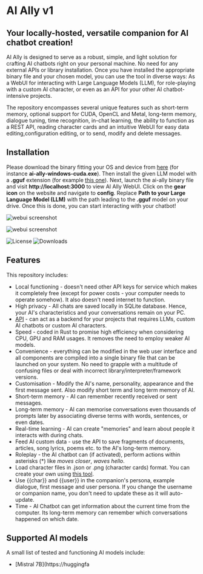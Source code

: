 # AI Ally v1

## Your locally-hosted, versatile companion for AI chatbot creation!

AI Ally is designed to serve as a robust, simple, and light solution for crafting AI chatbots right on your personal machine. No need for any external APIs or library installation. Once you have installed the appropriate binary file and your chosen model, you can use the tool in diverse ways: As a WebUI for interacting with Large Language Models (LLM), for role-playing with a custom AI character, or even as an API for your other AI chatbot-intensive projects.

The repository encompasses several unique features such as short-term memory, optional support for CUDA, OpenCL and Metal, long-term memory, dialogue tuning, time recognition, in-chat learning, the ability to function as a REST API, reading character cards and an intuitive WebUI for easy data editing,configuration editing, or to send, modify and delete messages.

## Installation
Please download the binary fitting your OS and device from [here](https://github.com/liyxbaby/ai-ally/releases/tag/1.0.0) (for instance **ai-ally-windows-cuda.exe**). Then install the given LLM model with a **.gguf** extension (for example [this one](https://huggingface.co/TheBloke/zephyr-7B-beta-GGUF/resolve/main/zephyr-7b-beta.Q4_K_M.gguf?download=true)). Next, launch the ai-ally binary file and visit **http://localhost:3000** to view AI Ally WebUI. Click on the **gear icon** on the website and navigate to **config**. Replace **Path to your Large Language Model (LLM)** with the path leading to the **.gguf** model on your drive. Once this is done, you can start interacting with your chatbot!

![webui screenshot](https://raw.githubusercontent.com/liyxbaby/ai-ally/main/public/webui_screenshot.png)

![webui screenshot](https://raw.githubusercontent.com/liyxbaby/ai-ally/main/public/webui_screenshot2.png)

![License](https://img.shields.io/github/license/liyxbaby/ai-ally)
![Downloads](https://img.shields.io/github/downloads/liyxbaby/ai-ally/total)

## Features
This repository includes:
- Local functioning - doesn't need other API keys for service which makes it completely free (except for power costs - your computer needs to operate somehow). It also doesn't need internet to function.
- High privacy - All chats are saved locally in SQLite database. Hence, your AI's characteristics and your conversations remain on your PC.
- [API](/docs/api_docs.md) - can act as a backend for your projects that requires LLMs, custom AI chatbots or custom AI characters.
- Speed - coded in Rust to promise high efficiency when considering CPU, GPU and RAM usages. It removes the need to employ weaker AI models.
- Convenience - everything can be modified in the web user interface and all components are compiled into a single binary file that can be launched on your system. No need to grapple with a multitude of confusing files or deal with incorrect library/interpreter/framework versions.
- Customisation - Modify the AI's name, personality, appearance and the first message sent. Also modify short term and long term memory of AI.
- Short-term memory - AI can remember recently received or sent messages.
- Long-term memory - AI can memorise conversations even thousands of prompts later by associating diverse terms with words, sentences, or even dates.
- Real-time learning - AI can create "memories" and learn about people it interacts with during chats.
- Feed AI custom data - use the API to save fragments of documents, articles, song lyrics, poems etc. to the AI's long-term memory.
- Roleplay - the AI chatbot can (if activated), perform actions within asterisks (*) like *moves closer*, *waves hello*.
- Load character files in .json or .png (character cards) format. You can create your own using [this tool](https://github.com/liyxbaby/character-factory).
- Use {{char}} and {{user}} in the companion's persona, example dialogue, first message and user persona. If you change the username or companion name, you don't need to update these as it will auto-update.
- Time - AI Chatbot can get information about the current time from the computer. Its long-term memory can remember which conversations happened on which date.

## Supported AI models
A small list of tested and functioning AI models include:
- [Mistral 7B](https://huggingfa